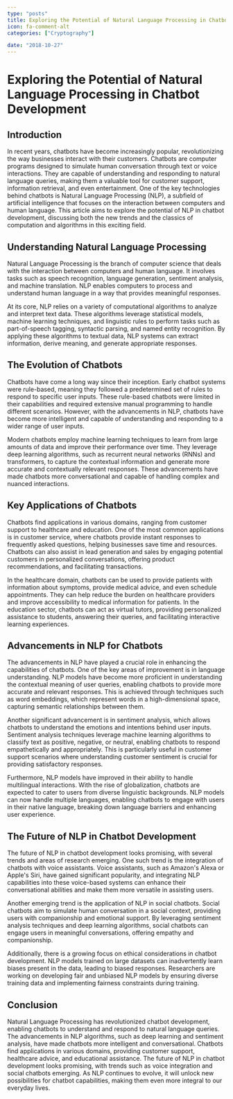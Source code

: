 ```yaml
---
type: "posts"
title: Exploring the Potential of Natural Language Processing in Chatbot Development
icon: fa-comment-alt
categories: ["Cryptography"]

date: "2018-10-27"
---
```




# Exploring the Potential of Natural Language Processing in Chatbot Development

## Introduction

In recent years, chatbots have become increasingly popular, revolutionizing the way businesses interact with their customers. Chatbots are computer programs designed to simulate human conversation through text or voice interactions. They are capable of understanding and responding to natural language queries, making them a valuable tool for customer support, information retrieval, and even entertainment. One of the key technologies behind chatbots is Natural Language Processing (NLP), a subfield of artificial intelligence that focuses on the interaction between computers and human language. This article aims to explore the potential of NLP in chatbot development, discussing both the new trends and the classics of computation and algorithms in this exciting field.

## Understanding Natural Language Processing

Natural Language Processing is the branch of computer science that deals with the interaction between computers and human language. It involves tasks such as speech recognition, language generation, sentiment analysis, and machine translation. NLP enables computers to process and understand human language in a way that provides meaningful responses.

At its core, NLP relies on a variety of computational algorithms to analyze and interpret text data. These algorithms leverage statistical models, machine learning techniques, and linguistic rules to perform tasks such as part-of-speech tagging, syntactic parsing, and named entity recognition. By applying these algorithms to textual data, NLP systems can extract information, derive meaning, and generate appropriate responses.

## The Evolution of Chatbots

Chatbots have come a long way since their inception. Early chatbot systems were rule-based, meaning they followed a predetermined set of rules to respond to specific user inputs. These rule-based chatbots were limited in their capabilities and required extensive manual programming to handle different scenarios. However, with the advancements in NLP, chatbots have become more intelligent and capable of understanding and responding to a wider range of user inputs.

Modern chatbots employ machine learning techniques to learn from large amounts of data and improve their performance over time. They leverage deep learning algorithms, such as recurrent neural networks (RNNs) and transformers, to capture the contextual information and generate more accurate and contextually relevant responses. These advancements have made chatbots more conversational and capable of handling complex and nuanced interactions.

## Key Applications of Chatbots

Chatbots find applications in various domains, ranging from customer support to healthcare and education. One of the most common applications is in customer service, where chatbots provide instant responses to frequently asked questions, helping businesses save time and resources. Chatbots can also assist in lead generation and sales by engaging potential customers in personalized conversations, offering product recommendations, and facilitating transactions.

In the healthcare domain, chatbots can be used to provide patients with information about symptoms, provide medical advice, and even schedule appointments. They can help reduce the burden on healthcare providers and improve accessibility to medical information for patients. In the education sector, chatbots can act as virtual tutors, providing personalized assistance to students, answering their queries, and facilitating interactive learning experiences.

## Advancements in NLP for Chatbots

The advancements in NLP have played a crucial role in enhancing the capabilities of chatbots. One of the key areas of improvement is in language understanding. NLP models have become more proficient in understanding the contextual meaning of user queries, enabling chatbots to provide more accurate and relevant responses. This is achieved through techniques such as word embeddings, which represent words in a high-dimensional space, capturing semantic relationships between them.

Another significant advancement is in sentiment analysis, which allows chatbots to understand the emotions and intentions behind user inputs. Sentiment analysis techniques leverage machine learning algorithms to classify text as positive, negative, or neutral, enabling chatbots to respond empathetically and appropriately. This is particularly useful in customer support scenarios where understanding customer sentiment is crucial for providing satisfactory responses.

Furthermore, NLP models have improved in their ability to handle multilingual interactions. With the rise of globalization, chatbots are expected to cater to users from diverse linguistic backgrounds. NLP models can now handle multiple languages, enabling chatbots to engage with users in their native language, breaking down language barriers and enhancing user experience.

## The Future of NLP in Chatbot Development

The future of NLP in chatbot development looks promising, with several trends and areas of research emerging. One such trend is the integration of chatbots with voice assistants. Voice assistants, such as Amazon's Alexa or Apple's Siri, have gained significant popularity, and integrating NLP capabilities into these voice-based systems can enhance their conversational abilities and make them more versatile in assisting users.

Another emerging trend is the application of NLP in social chatbots. Social chatbots aim to simulate human conversation in a social context, providing users with companionship and emotional support. By leveraging sentiment analysis techniques and deep learning algorithms, social chatbots can engage users in meaningful conversations, offering empathy and companionship.

Additionally, there is a growing focus on ethical considerations in chatbot development. NLP models trained on large datasets can inadvertently learn biases present in the data, leading to biased responses. Researchers are working on developing fair and unbiased NLP models by ensuring diverse training data and implementing fairness constraints during training.

## Conclusion

Natural Language Processing has revolutionized chatbot development, enabling chatbots to understand and respond to natural language queries. The advancements in NLP algorithms, such as deep learning and sentiment analysis, have made chatbots more intelligent and conversational. Chatbots find applications in various domains, providing customer support, healthcare advice, and educational assistance. The future of NLP in chatbot development looks promising, with trends such as voice integration and social chatbots emerging. As NLP continues to evolve, it will unlock new possibilities for chatbot capabilities, making them even more integral to our everyday lives.